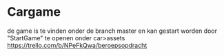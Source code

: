 # Cargame
de game is te vinden onder de branch master en kan gestart worden door "StartGame" te openen onder car>assets
https://trello.com/b/NPeFkQwa/beroepsopdracht
